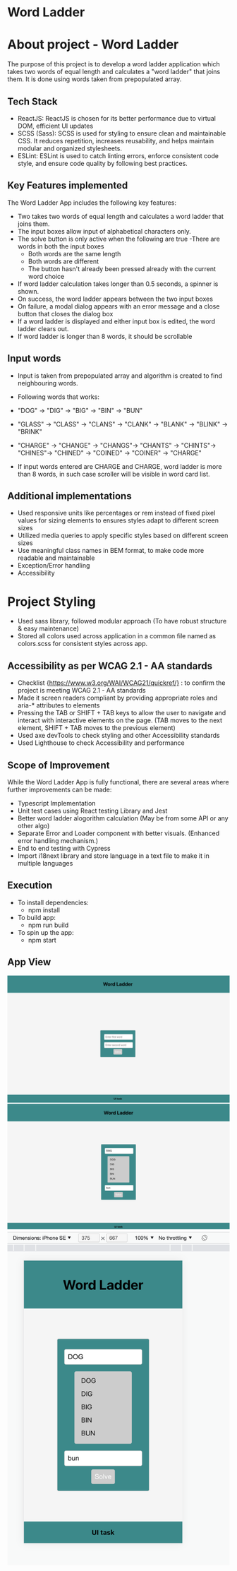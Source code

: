 # Word Ladder

# About project - Word Ladder

The purpose of this project is to develop a word ladder application which takes two words of equal length and calculates a "word ladder" that joins them. It is done using words taken from prepopulated array.

## Tech Stack

- ReactJS: ReactJS is chosen for its better performance due to virtual DOM, efficient UI updates
- SCSS (Sass): SCSS is used for styling to ensure clean and maintainable CSS. It reduces repetition, increases reusability, and helps maintain modular and organized stylesheets.
- ESLint: ESLint is used to catch linting errors, enforce consistent code style, and ensure code quality by following best practices.

## Key Features implemented

The Word Ladder App includes the following key features:

- Two takes two words of equal length and calculates a word ladder that joins them. 
- The input boxes allow input of alphabetical characters only. 
- The solve button is only active when the following are true
  -There are words in both the input boxes
   - Both words are the same length 
   - Both words are different
   - The button hasn't already been pressed already with the current word choice
- If word ladder calculation takes longer than 0.5 seconds, a spinner is shown.
- On success, the word ladder appears between the two input boxes  
- On failure, a modal dialog appears with an error message and a close button that closes the dialog box
- If a word ladder is displayed and either input box is edited, the word ladder clears out.
- If word ladder is longer than 8 words, it should be scrollable  

## Input words
- Input is taken from prepopulated array and algorithm is created to find neighbouring words.
- Following words that works:
 - "DOG" -> "DIG" -> "BIG" -> "BIN" -> "BUN"
 - "GLASS" -> "CLASS" -> "CLANS" -> "CLANK" -> "BLANK" -> "BLINK" -> "BRINK"
 - "CHARGE" -> "CHANGE" -> "CHANGS"-> "CHANTS" -> "CHINTS"-> "CHINES"-> "CHINED" -> "COINED" -> "COINER" -> "CHARGE"

 - If input words entered are CHARGE and CHARGE, word ladder is more than 8 words, in such case scroller will be visible in word card list.

## Additional implementations

- Used responsive units like percentages or rem instead of fixed pixel values for sizing elements to ensures styles adapt to different screen sizes
- Utilized media queries to apply specific styles based on different screen sizes
- Use meaningful class names in BEM format, to make code more readable and maintainable
- Exception/Error handling
- Accessibility

# Project Styling

- Used sass library, followed modular approach (To have robust structure & easy maintenance)
- Stored all colors used across application in a common file named as colors.scss for consistent styles across app.

## Accessibility as per WCAG 2.1 - AA standards

- Checklist {https://www.w3.org/WAI/WCAG21/quickref/} : to confirm the project is meeting WCAG 2.1 - AA standards
- Made it screen readers compliant by providing appropriate roles and aria-\* attributes to elements
- Pressing the TAB or SHIFT + TAB keys to allow the user to navigate and interact with interactive elements on the page. (TAB moves to the next element, SHIFT + TAB moves to the previous element)
- Used axe devTools to check styling and other Accessibility standards
- Used Lighthouse to check Accessibility and performance

## Scope of Improvement

While the Word Ladder App is fully functional, there are several areas where further improvements can be made:

- Typescript Implementation
- Unit test cases using React testing Library and Jest
- Better word ladder alogorithm calculation  (May be from some API or any other algo)
- Separate Error and Loader component with better visuals. (Enhanced error handling mechanism.)
- End to end testing with Cypress
- Import i18next library and store language in a text file to make it in multiple languages

## Execution

- To install dependencies:
    - npm install
- To build app:
    - npm run build
- To spin up the app:
    - npm start

## App View
![Screenshot](https://github.com/DeepshikhaDudi20/word-ladder/blob/master/AppScreenshots/WordLadderLandingPage.png)
![Screenshot](https://github.com/DeepshikhaDudi20/word-ladder/blob/master/AppScreenshots/WordLadderWithOutput.png)
![Screenshot](https://github.com/DeepshikhaDudi20/word-ladder/blob/master/AppScreenshots/WordLadderMobileView.png)